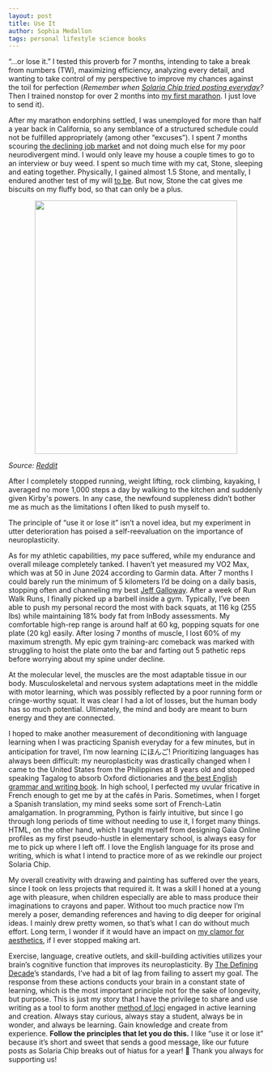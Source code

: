 ```yaml
---
layout: post
title: Use It
author: Sophia Medallon
tags: personal lifestyle science books
---
```


“…or lose it.” I tested this proverb for 7 months, intending to take a break from numbers (TW), maximizing efficiency, analyzing every detail, and wanting to take control of my perspective to improve my chances against the toil for perfection (*Remember when [Solaria Chip tried posting everyday](https://solariachip.com/Scaling-Cadence/)?* Then I trained nonstop for over 2 months into [my first marathon](https://results.svetiming.com/big-sur/events/2024/big-sur-international-marathon/2349/entrant?share=1). I just love to send it).

After my marathon endorphins settled, I was unemployed for more than half a year back in California, so any semblance of a structured schedule could not be fulfilled appropriately (among other “excuses”). I spent 7 months scouring [the declining job market](https://www.bls.gov/news.release/pdf/empsit.pdf) and not doing much else for my poor neurodivergent mind. I would only leave my house a couple times to go to an interview or buy weed. I spent so much time with my cat, Stone, sleeping and eating together. Physically, I gained almost 1.5 Stone, and mentally, I endured another test of my will [to be](https://poets.org/poem/hamlet-act-iii-scene-i-be-or-not-be). But now, Stone the cat gives me biscuits on my fluffy bod, so that can only be a plus.

<center><img src="https://preview.redd.it/mozihh4fjfs71.jpg?auto=webp&s=f5a2aca2bbaf89d6e06fe84744fbd73c32175528" 
     width="400" 
     height="500" />
</center>

<i> Source: [Reddit](https://www.reddit.com/media?url=https%3A%2F%2Fpreview.redd.it%2Fmozihh4fjfs71.jpg%3Fauto%3Dwebp%26s%3Df5a2aca2bbaf89d6e06fe84744fbd73c32175528) </i>

After I completely stopped running, weight lifting, rock climbing, kayaking, I averaged no more 1,000 steps a day by walking to the kitchen and suddenly given Kirby's powers. In any case, the newfound suppleness didn’t bother me as much as the limitations I often liked to push myself to. 

The principle of “use it or lose it” isn’t a novel idea, but my experiment in utter deterioration has poised a self-reevaluation on the importance of neuroplasticity. 

As for my athletic capabilities, my pace suffered, while my endurance and overall mileage completely tanked. I haven’t yet measured my VO2 Max, which was at 50 in June 2024 according to Garmin data. After 7 months I could barely run the minimum of 5 kilometers I’d be doing on a daily basis, stopping often and channeling my best [Jeff Galloway](https://www.jeffgalloway.com/training/run-walk/). After a week of Run Walk Runs, I finally picked up a barbell inside a gym. Typically, I’ve been able to push my personal record the most with back squats, at 116 kg (255 lbs) while maintaining 18% body fat from InBody assessments. My comfortable high-rep range is around half at 60 kg, popping squats for one plate (20 kg) easily. After losing 7 months of muscle, I lost 60% of my maximum strength. My epic gym training-arc comeback was marked with struggling to hoist the plate onto the bar and farting out 5 pathetic reps before worrying about my spine under decline. 

At the molecular level, the muscles are the most adaptable tissue in our body. Musculoskeletal and nervous system adaptations meet in the middle with motor learning, which was possibly reflected by a poor running form or cringe-worthy squat. It was clear I had a lot of losses, but the human body has so much potential. Ultimately, the mind and body are meant to burn energy and they are connected.

I hoped to make another measurement of deconditioning with language learning when I was practicing Spanish everyday for a few minutes, but in anticipation for travel, I’m now learning にほんご! Prioritizing languages has always been difficult: my neuroplasticity was drastically changed when I came to the United States from the Philippines at 8 years old and stopped speaking Tagalog to absorb Oxford dictionaries and [the best English grammar and writing book](https://www.gutenberg.org/files/37134/37134-h/37134-h.htm). In high school, I perfected my uvular fricative in French enough to get me by at the cafés in Paris. Sometimes, when I forget a Spanish translation, my mind seeks some sort of French-Latin amalgamation. In programming, Python is fairly intuitive, but since I go through long periods of time without needing to use it, I forget many things. HTML, on the other hand, which I taught myself from designing Gaia Online profiles as my first pseudo-hustle in elementary school, is always easy for me to pick up where I left off.
I love the English language for its prose and writing, which is what I intend to practice more of as we rekindle our project Solaria Chip. 

My overall creativity with drawing and painting has suffered over the years, since I took on less projects that required it. It was a skill I honed at a young age with pleasure, when children especially are able to mass produce their imaginations to crayons and paper. Without too much practice now I’m merely a poser, demanding references and having to dig deeper for original ideas. I mainly drew pretty women, so that’s what I can do without much effort. Long term, I wonder if it would have an impact on [my clamor for aesthetics](https://solariachip.com/In-Praise-of-Bad-Art/), if I ever stopped making art. 

Exercise, language, creative outlets, and skill-building activities utilizes your brain’s cognitive function that improves its neuroplasticity. By [The Defining Decade](https://megjay.com/the-defining-decade/)’s standards, I’ve had a bit of lag from failing to assert my goal. The response from these actions conducts your brain in a constant state of learning, which is the most important principle not for the sake of longevity, but purpose. This is just my story that I have the privilege to share and use writing as a tool to form another [method of loci](https://pmc.ncbi.nlm.nih.gov/articles/PMC4056179/) engaged in active learning and creation. Always stay curious, always stay a student, always be in wonder, and always be learning. Gain knowledge and create from experience. <b>Follow the principles that let you do this.</b> I like “use it or lose it” because it’s short and sweet that sends a good message, like our future posts as Solaria Chip breaks out of hiatus for a year! 🎉 Thank you always for supporting us! 
